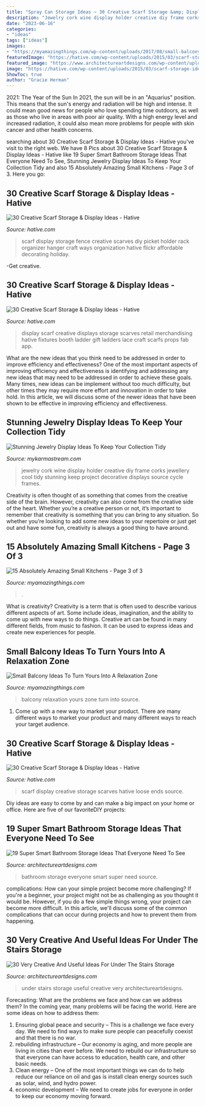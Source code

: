 ```yaml
---
title: "Spray Can Storage Ideas ~ 30 Creative Scarf Storage &amp; Display Ideas"
description: "Jewelry cork wine display holder creative diy frame corks jewellery cool tidy stunning keep project decorative displays source cycle frames"
date: "2023-06-16"
categories:
- "ideas"
tags: ["ideas"]
images:
- "https://myamazingthings.com/wp-content/uploads/2017/08/small-balcony-ideas-2.jpg"
featuredImage: "https://hative.com/wp-content/uploads/2015/03/scarf-storage-ideas/12-creative-scarf-storage-and-display-ideas.jpg"
featured_image: "https://www.architectureartdesigns.com/wp-content/uploads/2013/04/ArchitectureArtDesigns-2229.jpg"
image: "https://hative.com/wp-content/uploads/2015/03/scarf-storage-ideas/12-creative-scarf-storage-and-display-ideas.jpg"
ShowToc: true
author: "Gracie Herman"
---
```



2021: The Year of the Sun
In 2021, the sun will be in an "Aquarius" position. This means that the sun's energy and radiation will be high and intense. It could mean good news for people who love spending time outdoors, as well as those who live in areas with poor air quality. With a high energy level and increased radiation, it could also mean more problems for people with skin cancer and other health concerns.

	

		
searching about 30 Creative Scarf Storage &amp; Display Ideas - Hative you've visit to the right web. We have 8 Pics about 30 Creative Scarf Storage &amp; Display Ideas - Hative like 19 Super Smart Bathroom Storage Ideas That Everyone Need To See, Stunning Jewelry Display Ideas To Keep Your Collection Tidy and also 15 Absolutely Amazing Small Kitchens - Page 3 of 3. Here you go:
		
    
## 30 Creative Scarf Storage &amp; Display Ideas - Hative

<img loading=lazy src="https://hative.com/wp-content/uploads/2015/03/scarf-storage-ideas/12-creative-scarf-storage-and-display-ideas.jpg" onerror="this.onerror=null;this.src='https://tse3.mm.bing.net/th?id=OIP.3Ur6d2t7CqYFuvTA_ughpAHaLT&amp;pid=15.1';" alt="30 Creative Scarf Storage &amp; Display Ideas - Hative">

_Source: hative.com_

>scarf display storage fence creative scarves diy picket holder rack organizer hanger craft ways organization hative flickr affordable decorating holiday. 

	

-Get creative.

    
## 30 Creative Scarf Storage &amp; Display Ideas - Hative

<img loading=lazy src="https://hative.com/wp-content/uploads/2015/03/scarf-storage-ideas/18-creative-scarf-storage-and-display-ideas.jpg" onerror="this.onerror=null;this.src='https://tse1.mm.bing.net/th?id=OIP.c5J0HupbKDhjwNlEKR3-MwHaMY&amp;pid=15.1';" alt="30 Creative Scarf Storage &amp; Display Ideas - Hative">

_Source: hative.com_

>display scarf creative displays storage scarves retail merchandising hative fixtures booth ladder gift ladders lace craft scarfs props fab app. 

	

What are the new ideas that you think need to be addressed in order to improve efficiency and effectiveness?
One of the most important aspects of improving efficiency and effectiveness is identifying and addressing any new ideas that may need to be addressed in order to achieve these goals. Many times, new ideas can be implement without too much difficulty, but other times they may require more effort and innovation in order to take hold. In this article, we will discuss some of the newer ideas that have been shown to be effective in improving efficiency and effectiveness.

    
## Stunning Jewelry Display Ideas To Keep Your Collection Tidy

<img loading=lazy src="https://mykarmastream.com/wp-content/uploads/2017/08/jewelry-organizer-2.jpg" onerror="this.onerror=null;this.src='https://tse4.mm.bing.net/th?id=OIP.ricie0B0nyTwaI-R4w8nxAHaJ4&amp;pid=15.1';" alt="Stunning Jewelry Display Ideas To Keep Your Collection Tidy">

_Source: mykarmastream.com_

>jewelry cork wine display holder creative diy frame corks jewellery cool tidy stunning keep project decorative displays source cycle frames. 

	

Creativity is often thought of as something that comes from the creative side of the brain. However, creativity can also come from the creative side of the heart. Whether you’re a creative person or not, it’s important to remember that creativity is something that you can bring to any situation. So whether you’re looking to add some new ideas to your repertoire or just get out and have some fun, creativity is always a good thing to have around.

    
## 15 Absolutely Amazing Small Kitchens - Page 3 Of 3

<img loading=lazy src="http://myamazingthings.com/wp-content/uploads/2016/11/idea13-2.jpg" onerror="this.onerror=null;this.src='https://tse1.mm.bing.net/th?id=OIP.JJEQhsUw3KVbkmLDI6RNbQHaLD&amp;pid=15.1';" alt="15 Absolutely Amazing Small Kitchens - Page 3 of 3">

_Source: myamazingthings.com_

>. 

	

What is creativity?
Creativity is a term that is often used to describe various different aspects of art. Some include ideas, imagination, and the ability to come up with new ways to do things. Creative art can be found in many different fields, from music to fashion. It can be used to express ideas and create new experiences for people.

    
## Small Balcony Ideas To Turn Yours Into A Relaxation Zone

<img loading=lazy src="https://myamazingthings.com/wp-content/uploads/2017/08/small-balcony-ideas-2.jpg" onerror="this.onerror=null;this.src='https://tse2.mm.bing.net/th?id=OIP.Q-95yTDRgD7X10sohoclhgHaLH&amp;pid=15.1';" alt="Small Balcony Ideas To Turn Yours Into A Relaxation Zone">

_Source: myamazingthings.com_

>balcony relaxation yours zone turn into source. 

	

1. Come up with a new way to market your product. There are many different ways to market your product and many different ways to reach your target audience.

    
## 30 Creative Scarf Storage &amp; Display Ideas - Hative

<img loading=lazy src="https://hative.com/wp-content/uploads/2015/03/scarf-storage-ideas/24-creative-scarf-storage-and-display-ideas.jpg" onerror="this.onerror=null;this.src='https://tse2.mm.bing.net/th?id=OIP.UEs2pncKkPUMIUSUzoeuRAHaJ3&amp;pid=15.1';" alt="30 Creative Scarf Storage &amp; Display Ideas - Hative">

_Source: hative.com_

>scarf display creative storage scarves hative loose ends source. 

	

Diy ideas are easy to come by and can make a big impact on your home or office. Here are five of our favoriteDIY projects: 

    
## 19 Super Smart Bathroom Storage Ideas That Everyone Need To See

<img loading=lazy src="https://www.architectureartdesigns.com/wp-content/uploads/2016/01/6-30.jpg" onerror="this.onerror=null;this.src='https://tse4.mm.bing.net/th?id=OIP.tupXrFOduaanPGF4O3sooQHaLH&amp;pid=15.1';" alt="19 Super Smart Bathroom Storage Ideas That Everyone Need To See">

_Source: architectureartdesigns.com_

>bathroom storage everyone smart super need source. 

	

complications: How can your simple project become more challenging?
If you're a beginner, your project might not be as challenging as you thought it would be. However, if you do a few simple things wrong, your project can become more difficult. In this article, we'll discuss some of the common complications that can occur during projects and how to prevent them from happening.

    
## 30 Very Creative And Useful Ideas For Under The Stairs Storage

<img loading=lazy src="https://www.architectureartdesigns.com/wp-content/uploads/2013/04/ArchitectureArtDesigns-2229.jpg" onerror="this.onerror=null;this.src='https://tse1.mm.bing.net/th?id=OIP.rHW6P1xqVktfaJVx-bVD1gHaKl&amp;pid=15.1';" alt="30 Very Creative And Useful Ideas For Under The Stairs Storage">

_Source: architectureartdesigns.com_

>under stairs storage useful creative very architectureartdesigns. 

	

Forecasting: What are the problems we face and how can we address them?
In the coming year, many problems will be facing the world. Here are some ideas on how to address them: 
1. Ensuring global peace and security – This is a challenge we face every day. We need to find ways to make sure people can peacefully coexist and that there is no war. 
2. rebuilding infrastructure – Our economy is aging, and more people are living in cities than ever before. We need to rebuild our infrastructure so that everyone can have access to education, health care, and other basic needs. 
3. Clean energy – One of the most important things we can do to help reduce our reliance on oil and gas is install clean energy sources such as solar, wind, and hydro power. 
4. economic development – We need to create jobs for everyone in order to keep our economy moving forward.

